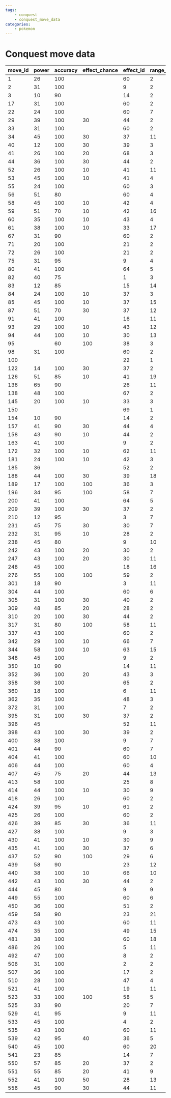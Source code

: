 ```yaml
---
tags:
    - conquest
    - conquest_move_data
categories:
    - pokemon
---
```


# Conquest move data

| move_id | power | accuracy | effect_chance | effect_id | range_id | displacement_id |
|---------|-------|----------|---------------|-----------|----------|-----------------|
| 1       | 26    | 100      |               | 60        | 2        |                 |
| 2       | 31    | 100      |               | 9         | 2        |                 |
| 3       | 10    | 90       |               | 14        | 2        |                 |
| 17      | 31    | 100      |               | 60        | 2        |                 |
| 22      | 24    | 100      |               | 60        | 7        |                 |
| 29      | 39    | 100      | 30            | 44        | 2        |                 |
| 33      | 31    | 100      |               | 60        | 2        |                 |
| 34      | 45    | 100      | 30            | 37        | 11       | 1               |
| 40      | 12    | 100      | 30            | 39        | 3        |                 |
| 41      | 26    | 100      | 20            | 68        | 3        |                 |
| 44      | 36    | 100      | 30            | 44        | 2        |                 |
| 52      | 26    | 100      | 10            | 41        | 11       |                 |
| 53      | 45    | 100      | 10            | 41        | 4        |                 |
| 55      | 24    | 100      |               | 60        | 3        |                 |
| 56      | 51    | 80       |               | 60        | 4        |                 |
| 58      | 45    | 100      | 10            | 42        | 4        |                 |
| 59      | 51    | 70       | 10            | 42        | 16       |                 |
| 60      | 35    | 100      | 10            | 43        | 4        |                 |
| 61      | 38    | 100      | 10            | 33        | 17       |                 |
| 67      | 31    | 90       |               | 60        | 2        |                 |
| 71      | 20    | 100      |               | 21        | 2        |                 |
| 72      | 26    | 100      |               | 21        | 2        |                 |
| 75      | 31    | 95       |               | 9         | 4        |                 |
| 80      | 41    | 100      |               | 64        | 5        |                 |
| 82      | 40    | 75       |               | 1         | 3        |                 |
| 83      | 12    | 85       |               | 15        | 14       |                 |
| 84      | 24    | 100      | 10            | 37        | 3        |                 |
| 85      | 45    | 100      | 10            | 37        | 15       |                 |
| 87      | 51    | 70       | 30            | 37        | 12       |                 |
| 91      | 41    | 100      |               | 16        | 11       |                 |
| 93      | 29    | 100      | 10            | 43        | 12       |                 |
| 94      | 44    | 100      | 10            | 30        | 13       |                 |
| 95      |       | 60       | 100           | 38        | 3        |                 |
| 98      | 31    | 100      |               | 60        | 2        |                 |
| 100     |       |          |               | 22        | 1        |                 |
| 122     | 14    | 100      | 30            | 37        | 2        |                 |
| 126     | 51    | 85       | 10            | 41        | 19       |                 |
| 136     | 65    | 90       |               | 26        | 11       | 1               |
| 138     | 48    | 100      |               | 67        | 2        |                 |
| 145     | 20    | 100      | 10            | 33        | 3        |                 |
| 150     |       |          |               | 69        | 1        |                 |
| 154     | 10    | 90       |               | 14        | 2        |                 |
| 157     | 41    | 90       | 30            | 44        | 4        |                 |
| 158     | 43    | 90       | 10            | 44        | 2        |                 |
| 163     | 41    | 100      |               | 9         | 2        |                 |
| 172     | 32    | 100      | 10            | 62        | 11       | 1               |
| 181     | 24    | 100      | 10            | 42        | 3        |                 |
| 185     | 36    |          |               | 52        | 2        |                 |
| 188     | 44    | 100      | 30            | 39        | 18       |                 |
| 189     | 17    | 100      | 100           | 36        | 3        |                 |
| 196     | 34    | 95       | 100           | 58        | 7        |                 |
| 200     | 41    | 100      |               | 64        | 5        |                 |
| 209     | 39    | 100      | 30            | 37        | 2        |                 |
| 210     | 12    | 95       |               | 3         | 7        |                 |
| 231     | 45    | 75       | 30            | 30        | 7        | 4               |
| 232     | 31    | 95       | 10            | 28        | 2        |                 |
| 238     | 45    | 80       |               | 9         | 10       |                 |
| 242     | 43    | 100      | 20            | 30        | 2        |                 |
| 247     | 43    | 100      | 20            | 30        | 11       |                 |
| 248     | 45    | 100      |               | 18        | 16       |                 |
| 276     | 55    | 100      | 100           | 59        | 2        | 4               |
| 301     | 18    | 90       |               | 3         | 11       | 1               |
| 304     | 44    | 100      |               | 60        | 6        |                 |
| 305     | 31    | 100      | 30            | 40        | 2        |                 |
| 309     | 48    | 85       | 20            | 28        | 2        | 4               |
| 310     | 20    | 100      | 30            | 44        | 2        | 4               |
| 317     | 31    | 80       | 100           | 58        | 11       |                 |
| 337     | 43    | 100      |               | 60        | 2        |                 |
| 342     | 29    | 100      | 10            | 66        | 7        |                 |
| 344     | 58    | 100      | 10            | 63        | 15       | 1               |
| 348     | 45    | 100      |               | 9         | 2        |                 |
| 350     | 10    | 90       |               | 14        | 11       |                 |
| 352     | 36    | 100      | 20            | 43        | 3        |                 |
| 358     | 36    | 100      |               | 65        | 2        |                 |
| 360     | 18    | 100      |               | 6         | 11       | 1               |
| 362     | 35    | 100      |               | 48        | 3        |                 |
| 372     | 31    | 100      |               | 7         | 2        |                 |
| 395     | 31    | 100      | 30            | 37        | 2        | 4               |
| 396     | 45    |          |               | 52        | 11       | 4               |
| 398     | 43    | 100      | 30            | 39        | 2        |                 |
| 400     | 38    | 100      |               | 9         | 7        |                 |
| 401     | 44    | 90       |               | 60        | 7        | 4               |
| 404     | 41    | 100      |               | 60        | 10       |                 |
| 406     | 44    | 100      |               | 60        | 4        |                 |
| 407     | 45    | 75       | 20            | 44        | 13       | 2               |
| 413     | 58    | 100      |               | 25        | 8        | 1               |
| 414     | 44    | 100      | 10            | 30        | 9        |                 |
| 418     | 26    | 100      |               | 60        | 2        |                 |
| 424     | 39    | 95       | 10            | 61        | 2        |                 |
| 425     | 26    | 100      |               | 60        | 2        |                 |
| 426     | 39    | 85       | 30            | 36        | 11       |                 |
| 427     | 38    | 100      |               | 9         | 3        |                 |
| 430     | 41    | 100      | 10            | 30        | 9        |                 |
| 435     | 41    | 100      | 30            | 37        | 6        |                 |
| 437     | 52    | 90       | 100           | 29        | 6        |                 |
| 439     | 58    | 90       |               | 23        | 12       |                 |
| 440     | 38    | 100      | 10            | 66        | 10       |                 |
| 442     | 43    | 100      | 30            | 44        | 2        | 4               |
| 444     | 45    | 80       |               | 9         | 9        |                 |
| 449     | 55    | 100      |               | 60        | 6        |                 |
| 450     | 36    | 100      |               | 51        | 2        |                 |
| 459     | 58    | 90       |               | 23        | 21       |                 |
| 473     | 43    | 100      |               | 60        | 11       |                 |
| 474     | 35    | 100      |               | 49        | 15       |                 |
| 481     | 38    | 100      |               | 60        | 18       |                 |
| 486     | 26    | 100      |               | 5         | 11       |                 |
| 492     | 47    | 100      |               | 8         | 2        |                 |
| 506     | 31    | 100      |               | 2         | 2        |                 |
| 507     | 36    | 100      |               | 17        | 2        |                 |
| 510     | 28    | 100      |               | 47        | 4        |                 |
| 521     | 41    | 100      |               | 19        | 11       | 3               |
| 523     | 33    | 100      | 100           | 58        | 5        |                 |
| 525     | 33    | 90       |               | 20        | 7        | 5               |
| 529     | 41    | 95       |               | 9         | 11       | 1               |
| 533     | 45    | 100      |               | 4         | 2        |                 |
| 535     | 43    | 100      |               | 60        | 11       | 1               |
| 539     | 42    | 95       | 40            | 36        | 5        |                 |
| 540     | 45    | 100      |               | 60        | 20       |                 |
| 541     | 23    | 85       |               | 14        | 7        |                 |
| 550     | 57    | 85       | 20            | 37        | 2        | 4               |
| 551     | 55    | 85       | 20            | 41        | 9        |                 |
| 552     | 41    | 100      | 50            | 28        | 13       | 2               |
| 556     | 45    | 90       | 30            | 44        | 11       |                 |
